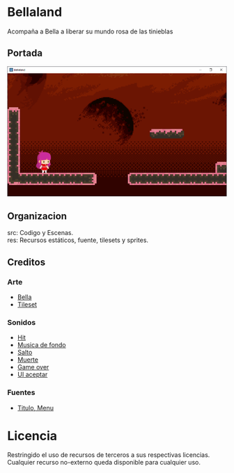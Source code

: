 # Bellaland
Acompaña a Bella a liberar su mundo rosa de las tinieblas

## Portada
![portada](res/portada.png)

## Organizacion
src: Codigo y Escenas. <br>
res: Recursos estáticos, fuente, tilesets y sprites.

## Creditos
### Arte
* [Bella](https://www.gameart2d.com/cute-girl-free-sprites.html)
* [Tileset](https://opengameart.org/content/8x8-platformer-tileset-candy-land)

### Sonidos
* [Hit](https://opengameart.org/content/attack-miss-or-hit-sounds2)
* [Musica de fondo](https://opengameart.org/content/game-music-loop-rising)
* [Salto](https://freesound.org/people/cabled_mess/sounds/350905/)
* [Muerte](https://opengameart.org/content/8bit-death-whirl)
* [Game over](https://opengameart.org/content/game-over-0)
* [UI aceptar](https://opengameart.org/content/ui-accept-or-forward)

### Fuentes
* [Titulo, Menu](https://www.fontspace.com/a-alloy-ink-font-f45503)

# Licencia
Restringido el uso de recursos de terceros a sus respectivas licencias. <br>
Cualquier recurso no-externo queda disponible para cualquier uso.
